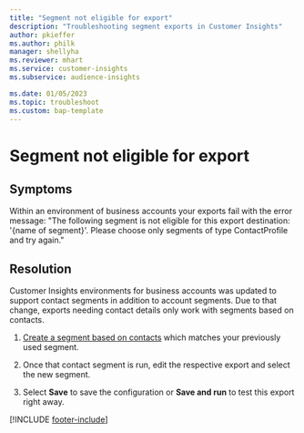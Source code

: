 ```yaml
---
title: "Segment not eligible for export"
description: "Troubleshooting segment exports in Customer Insights"
author: pkieffer
ms.author: philk
manager: shellyha
ms.reviewer: mhart
ms.service: customer-insights
ms.subservice: audience-insights

ms.date: 01/05/2023
ms.topic: troubleshoot
ms.custom: bap-template
---
```


# Segment not eligible for export

## Symptoms

Within an environment of business accounts your exports fail with the error message:
"The following segment is not eligible for this export destination: '{name of segment}'. Please choose only segments of type ContactProfile and try again."

## Resolution

Customer Insights environments for business accounts was updated to support contact segments in addition to account segments. Due to that change, exports needing contact details only work with segments based on contacts.

1. [Create a segment based on contacts](segment-builder.md) which matches your previously used segment.

1. Once that contact segment is run, edit the respective export and select the new segment.

1. Select **Save** to save the configuration or **Save and run** to test this export right away.

[!INCLUDE [footer-include](includes/footer-banner.md)]
